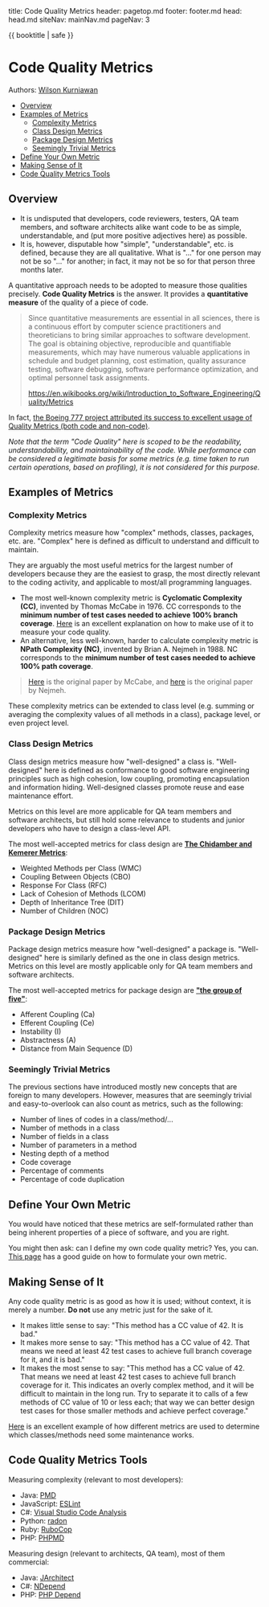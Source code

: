 <frontmatter>
  title: Code Quality Metrics
  header: pagetop.md
  footer: footer.md
  head: head.md
  siteNav: mainNav.md
  pageNav: 3
</frontmatter>

<div class="website-content">

{{ booktitle | safe }}

# Code Quality Metrics

Authors: [Wilson Kurniawan](https://github.com/wkurniawan07)

<box id="article-toc">

* [Overview‎](#overview)
* [Examples of Metrics‎](#examples-of-metrics)
  * [Complexity Metrics‎](#complexity-metrics)
  * [Class Design Metrics‎](#class-design-metrics)
  * [Package Design Metrics‎](#package-design-metrics)
  * [Seemingly Trivial Metrics‎](#seemingly-trivial-metrics)
* [Define Your Own Metric‎](#define-your-own-metric)
* [Making Sense of It‎](#making-sense-of-it)
* [Code Quality Metrics Tools‎](#code-quality-metrics-tools)
</box>

## Overview

- It is undisputed that developers, code reviewers, testers, QA team members, and software architects alike want code to be as simple, understandable, and (put more positive adjectives here) as possible.
- It is, however, disputable how "simple", "understandable", etc. is defined, because they are all qualitative. What is "..." for one person may not be so "..." for another; in fact, it may not be so for that person three months later.

A quantitative approach needs to be adopted to measure those qualities precisely. **Code Quality Metrics** is the answer. It provides a **quantitative measure** of the quality of a piece of code.

> Since quantitative measurements are essential in all sciences, there is a continuous effort by computer science practitioners and theoreticians to bring similar approaches to software development.
> The goal is obtaining objective, reproducible and quantifiable measurements, which may have numerous valuable applications in schedule and budget planning, cost estimation, quality assurance testing, software debugging, software performance optimization, and optimal personnel task assignments.
>
> https://en.wikibooks.org/wiki/Introduction_to_Software_Engineering/Quality/Metrics

In fact, [the Boeing 777 project attributed its success to excellent usage of Quality Metrics (both code and non-code)](https://thesai.org/Downloads/Volume3No1/Paper%2021-Survey%20on%20Impact%20of%20Software%20Metrics%20on%20Software%20Quality.pdf).

*Note that the term "Code Quality" here is scoped to be the readability, understandability, and maintainability of the code. While performance can be considered a legitimate basis for some metrics (e.g. time taken to run certain operations, based on profiling), it is not considered for this purpose.*

## Examples of Metrics

### Complexity Metrics

Complexity metrics measure how "complex" methods, classes, packages, etc. are. "Complex" here is defined as difficult to understand and difficult to maintain.

They are arguably the most useful metrics for the largest number of developers because they are the easiest to grasp, the most directly relevant to the coding activity, and applicable to most/all programming languages.

- The most well-known complexity metric is **Cyclomatic Complexity (CC)**, invented by Thomas McCabe in 1976. CC corresponds to the **minimum number of test cases needed to achieve 100% branch coverage**. [Here](http://www.whiteboxtest.com/cyclomatic-complexity.php) is an excellent explanation on how to make use of it to measure your code quality.
- An alternative, less well-known, harder to calculate complexity metric is **NPath Complexity (NC)**, invented by Brian A. Nejmeh in 1988. NC corresponds to the **minimum number of test cases needed to achieve 100% path coverage**.

> [Here](http://www.literateprogramming.com/mccabe.pdf) is the original paper by McCabe, and [here](http://dl.acm.org/citation.cfm?doid=42372.42379) is the original paper by Nejmeh.

These complexity metrics can be extended to class level (e.g. summing or averaging the complexity values of all methods in a class), package level, or even project level.

### Class Design Metrics

Class design metrics measure how "well-designed" a class is. "Well-designed" here is defined as conformance to good software engineering principles such as high cohesion, low coupling, promoting encapsulation and information hiding. Well-designed classes promote reuse and ease maintenance effort.

Metrics on this level are more applicable for QA team members and software architects, but still hold some relevance to students and junior developers who have to design a class-level API.

The most well-accepted metrics for class design are [**The Chidamber and Kemerer Metrics**](http://www.virtualmachinery.com/sidebar3.htm):
- Weighted Methods per Class (WMC)
- Coupling Between Objects (CBO)
- Response For Class (RFC)
- Lack of Cohesion of Methods (LCOM)
- Depth of Inheritance Tree (DIT)
- Number of Children (NOC)

### Package Design Metrics

Package design metrics measure how "well-designed" a package is. "Well-designed" here is similarly defined as the one in class design metrics. Metrics on this level are mostly applicable only for QA team members and software architects.

The most well-accepted metrics for package design are [**"the group of five"**](http://www.virtualmachinery.com/jhawkmetricssyspack.htm):
- Afferent Coupling (Ca)
- Efferent Coupling (Ce)
- Instability (I)
- Abstractness (A)
- Distance from Main Sequence (D)

### Seemingly Trivial Metrics

The previous sections have introduced mostly new concepts that are foreign to many developers.
However, measures that are seemingly trivial and easy-to-overlook can also count as metrics, such as the following:
- Number of lines of codes in a class/method/...
- Number of methods in a class
- Number of fields in a class
- Number of parameters in a method
- Nesting depth of a method
- Code coverage
- Percentage of comments
- Percentage of code duplication

## Define Your Own Metric

You would have noticed that these metrics are self-formulated rather than being inherent properties of a piece of software, and you are right.

You might then ask: can I define my own code quality metric? Yes, you can. [This page](http://www.developer.com/tech/article.php/3644656/Software-Quality-Metrics.htm) has a good guide on how to formulate your own metric.

## Making Sense of It

Any code quality metric is as good as how it is used; without context, it is merely a number. **Do not** use any metric just for the sake of it.
- It makes little sense to say: "This method has a CC value of 42. It is bad."
- It makes more sense to say: "This method has a CC value of 42. That means we need at least 42 test cases to achieve full branch coverage for it, and it is bad."
- It makes the most sense to say: "This method has a CC value of 42. That means we need at least 42 test cases to achieve full branch coverage for it. This indicates an overly complex method, and it will be difficult to maintain in the long run. Try to separate it to calls of a few methods of CC value of 10 or less each; that way we can better design test cases for those smaller methods and achieve perfect coverage."

[Here](http://homepages.dcc.ufmg.br/~figueiredo/disciplinas/lectures/detection-strategy-examples_v01.pdf) is an excellent example of how different metrics are used to determine which classes/methods need some maintenance works.

## Code Quality Metrics Tools

Measuring complexity (relevant to most developers):
- Java: [PMD](https://pmd.github.io)
- JavaScript: [ESLint](http://eslint.org)
- C#: [Visual Studio Code Analysis](https://blogs.msdn.microsoft.com/zainnab/2011/05/17/code-metrics-cyclomatic-complexity/)
- Python: [radon](https://pypi.python.org/pypi/radon)
- Ruby: [RuboCop](http://batsov.com/rubocop/)
- PHP: [PHPMD](https://phpmd.org)

Measuring design (relevant to architects, QA team), most of them commercial:
- Java: [JArchitect](http://www.jarchitect.com)
- C#: [NDepend](http://www.ndepend.com)
- PHP: [PHP Depend](https://pdepend.org)

</div>

